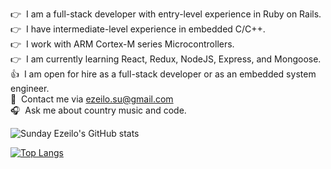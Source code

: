 :point_right:&nbsp; I am a full-stack developer with entry-level experience in Ruby on Rails.
<br/>:point_right:&nbsp; I have intermediate-level experience in embedded C/C++.
<br/>:point_right:&nbsp; I work with ARM Cortex-M series Microcontrollers.
<br/>:point_right:&nbsp; I am currently learning React, Redux, NodeJS, Express, and Mongoose.
<br/>:thumbsup:&nbsp; I am open for hire as a full-stack developer or as an embedded system engineer.
<br/>:email:&nbsp; Contact me via ezeilo.su@gmail.com
<br/>:headphones:&nbsp; Ask me about country music and code.

![Sunday Ezeilo's GitHub stats](https://github-readme-stats.vercel.app/api?username=ezeilo-su&show_icons=true&theme=radical)

[![Top Langs](https://github-readme-stats.vercel.app/api/top-langs/?username=ezeilo-su)](https://github.com/ezeilo-su/github-readme-stats)

